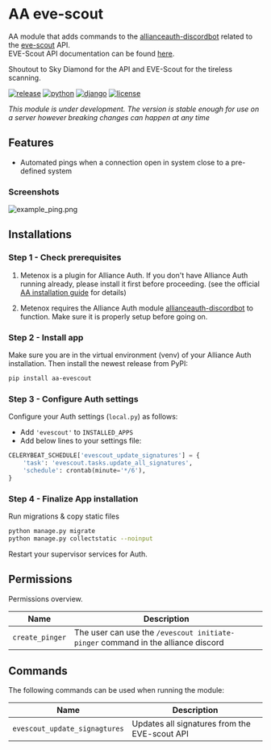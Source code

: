 # AA eve-scout

AA module that adds commands to the [allianceauth-discordbot](https://github.com/Solar-Helix-Independent-Transport/allianceauth-discordbot/) related to the [eve-scout](https://eve-scout.com/) API. \
EVE-Scout API documentation can be found [here](https://api.eve-scout.com/ui).

Shoutout to Sky Diamond for the API and EVE-Scout for the tireless scanning.

[![release](https://img.shields.io/pypi/v/aa-evescout?label=release)](https://pypi.org/project/aa-evescout/)
[![python](https://img.shields.io/pypi/pyversions/aa-evescout)](https://pypi.org/project/aa-evescout/)
[![django](https://img.shields.io/pypi/djversions/aa-evescout?label=django)](https://pypi.org/project/aa-evescout/)
[![license](https://img.shields.io/badge/license-MIT-green)](https://gitlab.com/r0kym/aa-evescout/-/blob/master/LICENSE)

*This module is under development.
The version is stable enough for use on a server however breaking changes can happen at any time*

## Features
- Automated pings when a connection open in system close to a pre-defined system

### Screenshots

![example_ping.png](images/example_ping.png)

## Installations

### Step 1 - Check prerequisites

1. Metenox is a plugin for Alliance Auth. If you don't have Alliance Auth running already, please install it first before proceeding. (see the official [AA installation guide](https://allianceauth.readthedocs.io/en/latest/installation/auth/allianceauth/) for details)

2. Metenox requires the Alliance Auth module [allianceauth-discordbot](https://github.com/Solar-Helix-Independent-Transport/allianceauth-discordbot/) to function.
   Make sure it is properly setup before going on.

### Step 2 - Install app

Make sure you are in the virtual environment (venv) of your Alliance Auth installation. Then install the newest release from PyPI:

```bash
pip install aa-evescout
```

### Step 3 - Configure Auth settings

Configure your Auth settings (`local.py`) as follows:

- Add `'evescout'` to `INSTALLED_APPS`
- Add below lines to your settings file:

```python
CELERYBEAT_SCHEDULE['evescout_update_signatures'] = {
    'task': 'evescout.tasks.update_all_signatures',
    'schedule': crontab(minute='*/6'),
}
```

### Step 4 - Finalize App installation

Run migrations & copy static files

```bash
python manage.py migrate
python manage.py collectstatic --noinput
```

Restart your supervisor services for Auth.

## Permissions

Permissions overview.

| Name            | Description                                                                      |
|-----------------|----------------------------------------------------------------------------------|
| `create_pinger` | The user can use the `/evescout initiate-pinger` command in the alliance discord |

## Commands

The following commands can be used when running the module:

| Name                          | Description                                   |
|-------------------------------|-----------------------------------------------|
| `evescout_update_signagtures` | Updates all signatures from the EVE-scout API |
